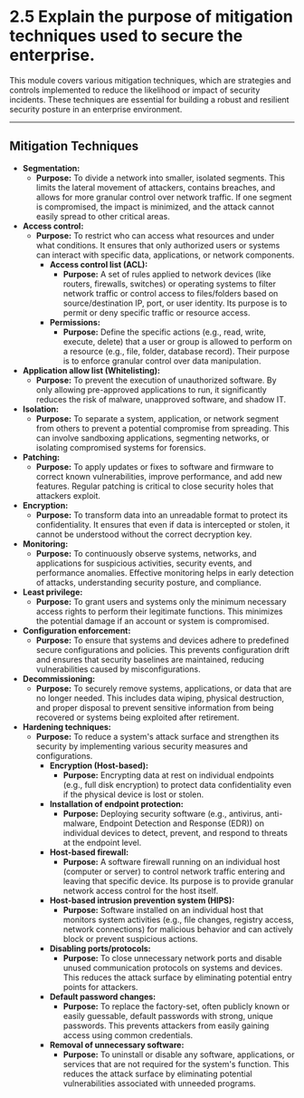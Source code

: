 # 2.5 Explain the purpose of mitigation techniques used to secure the enterprise.

This module covers various mitigation techniques, which are strategies and controls implemented to reduce the likelihood or impact of security incidents. These techniques are essential for building a robust and resilient security posture in an enterprise environment.

---

## Mitigation Techniques

* **Segmentation:**
    * **Purpose:** To divide a network into smaller, isolated segments. This limits the lateral movement of attackers, contains breaches, and allows for more granular control over network traffic. If one segment is compromised, the impact is minimized, and the attack cannot easily spread to other critical areas.
* **Access control:**
    * **Purpose:** To restrict who can access what resources and under what conditions. It ensures that only authorized users or systems can interact with specific data, applications, or network components.
        * **Access control list (ACL):**
            * **Purpose:** A set of rules applied to network devices (like routers, firewalls, switches) or operating systems to filter network traffic or control access to files/folders based on source/destination IP, port, or user identity. Its purpose is to permit or deny specific traffic or resource access.
        * **Permissions:**
            * **Purpose:** Define the specific actions (e.g., read, write, execute, delete) that a user or group is allowed to perform on a resource (e.g., file, folder, database record). Their purpose is to enforce granular control over data manipulation.
* **Application allow list (Whitelisting):**
    * **Purpose:** To prevent the execution of unauthorized software. By only allowing pre-approved applications to run, it significantly reduces the risk of malware, unapproved software, and shadow IT.
* **Isolation:**
    * **Purpose:** To separate a system, application, or network segment from others to prevent a potential compromise from spreading. This can involve sandboxing applications, segmenting networks, or isolating compromised systems for forensics.
* **Patching:**
    * **Purpose:** To apply updates or fixes to software and firmware to correct known vulnerabilities, improve performance, and add new features. Regular patching is critical to close security holes that attackers exploit.
* **Encryption:**
    * **Purpose:** To transform data into an unreadable format to protect its confidentiality. It ensures that even if data is intercepted or stolen, it cannot be understood without the correct decryption key.
* **Monitoring:**
    * **Purpose:** To continuously observe systems, networks, and applications for suspicious activities, security events, and performance anomalies. Effective monitoring helps in early detection of attacks, understanding security posture, and compliance.
* **Least privilege:**
    * **Purpose:** To grant users and systems only the minimum necessary access rights to perform their legitimate functions. This minimizes the potential damage if an account or system is compromised.
* **Configuration enforcement:**
    * **Purpose:** To ensure that systems and devices adhere to predefined secure configurations and policies. This prevents configuration drift and ensures that security baselines are maintained, reducing vulnerabilities caused by misconfigurations.
* **Decommissioning:**
    * **Purpose:** To securely remove systems, applications, or data that are no longer needed. This includes data wiping, physical destruction, and proper disposal to prevent sensitive information from being recovered or systems being exploited after retirement.
* **Hardening techniques:**
    * **Purpose:** To reduce a system's attack surface and strengthen its security by implementing various security measures and configurations.
        * **Encryption (Host-based):**
            * **Purpose:** Encrypting data at rest on individual endpoints (e.g., full disk encryption) to protect data confidentiality even if the physical device is lost or stolen.
        * **Installation of endpoint protection:**
            * **Purpose:** Deploying security software (e.g., antivirus, anti-malware, Endpoint Detection and Response (EDR)) on individual devices to detect, prevent, and respond to threats at the endpoint level.
        * **Host-based firewall:**
            * **Purpose:** A software firewall running on an individual host (computer or server) to control network traffic entering and leaving that specific device. Its purpose is to provide granular network access control for the host itself.
        * **Host-based intrusion prevention system (HIPS):**
            * **Purpose:** Software installed on an individual host that monitors system activities (e.g., file changes, registry access, network connections) for malicious behavior and can actively block or prevent suspicious actions.
        * **Disabling ports/protocols:**
            * **Purpose:** To close unnecessary network ports and disable unused communication protocols on systems and devices. This reduces the attack surface by eliminating potential entry points for attackers.
        * **Default password changes:**
            * **Purpose:** To replace the factory-set, often publicly known or easily guessable, default passwords with strong, unique passwords. This prevents attackers from easily gaining access using common credentials.
        * **Removal of unnecessary software:**
            * **Purpose:** To uninstall or disable any software, applications, or services that are not required for the system's function. This reduces the attack surface by eliminating potential vulnerabilities associated with unneeded programs.
